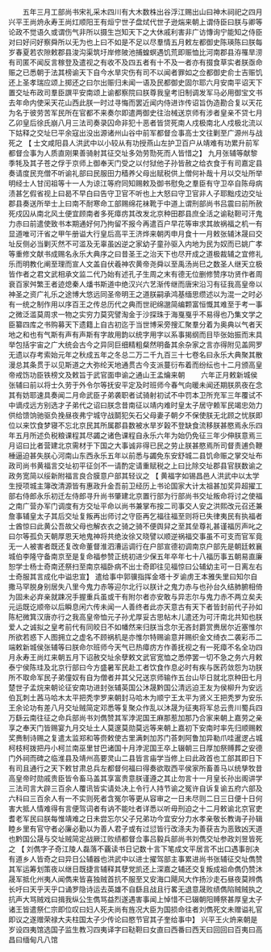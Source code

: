 <!-- { "loadSidebar": true } -->
　　五年三月工部尚书宋礼采木四川有大木数株出谷浮江赐出山曰神木祠祀之四月兴平王尚烐永寿王尚灴顺阳王有烜宁世子盘烒代世子逊煓来朝上谓侍臣曰朕与卿等论政不觉语久或谓伤气非所以摄生岂知天下之大休戚利害非广访慱询宁能知之侍臣对曰好问好察舜所以无为也上曰不如是不足以尽羣情五月敕左都御史陈瑛陈曰朕每岁春夏若农隙敕郡县浚沟渠筑圩岸修陂池捕蝗螟遇饥荒即赈恤比河南郡县洊罹旱涝有司匿不闻反言稼登及遣视之有收不及四五者有十不及一者亦有掇食草实者朕亟命赈之已悉朝于法其榜谕天下自今水旱灾伤有司不以闻者罪如之佥都御史俞士吉赈饥还上圣孝瑞应颂上掷还之曰尔出赈归未闻一语及民都御史固尔耶六月安南平诏天下置交址布政司羣臣譔平安南颂上谕都察院曰朕尊我皇考旧制调发军马必用御宝文书去年命内使采天花山西此朕一时过寻悔而罢近闻内侍进诈传诏旨伪造勘合复以天花为名于彼劳苦军民所在官都不来奏尔即遣两御史往治械送京师有涉者皇亲不贷七月乙卯皇后徐氏崩八月三法司奏录囚命非犯十恶者皆贷死南人戍极南北人戍极北流以下姑释之交址巳平余寇出没出源诸州山谷中前军都督佥事高士文往剿至广源州与战死之 【 士文咸阳县人洪武中以小较从有功授燕山左护卫百户从靖难有功累升前军都督佥事为人质直刚果善骑射其征交址多効劳勚死而人皆惜之】 九月张辅等献黎季牦及其子苍之俘于京师上御奉天门受之以付狱他子孙皆赦之给衣食于有司嘉定县奏请度民充僧不听谕礼部曰民服田力穑养父母出赋税供上僧何补哉十月以交址所举明经士人甘闰祖等十一人为谅江等府同知赐敕及御书慰免之羣臣有守卫卒自陈母病渍甚乞假省视上曰曷不早白曰告守卫官不听也上大怒曰守卫官非人子耶黜戍边交址郡县奏送所举士上曰南不耐寒命工部赐绵花袜靴于中道上谓刑部尚书吕震曰前所赦死戍囚从南北风土便宜顾南者多死瘴疠其改发北京种田郡县庶全活之谕鞑靼可汗鬼力赤曰前遣使致书本期通好何乃拘留不报今再遣百户早花等审求其故祸福之机一有显道唯可汗省之甲午册谥大行皇后高平王济烨来朝丙申月食十一月敕张辅沐晟曰交址反侧必当剿灭然不可滥及无辜虽凶逆之家幼子童孙驱入内地为民为奴而已姚广孝等重修文献书成赐名永乐大典序之曰昔圣王之治天下也尽开成之道极裁辅之宜修礼乐而明教化阐至理而宣人文盖自伏羲神农黄帝尧舜以至禹汤尚巳之数圣人继天立极皆作者之君文武相承文监二代乃始有述孔子生周之末有德无位删修赞序功贤作者周衰百家舛繁王者迹熄秦人燔书斯道中绝汉兴六艺渐传继而唐宋沿习有征我高皇帝以神圣之资广礼乐之途博大悠远同圣帝明王之道朕嗣承鸿基缅思缵述以为混一之时必有一统之制作用以序百王之传总历代之典而世祀绵邈简编颗富恒慨其难至于考一事之微泛滥莫周求一物之实穷力莫究譬淘金于沙探珠于海戛戛乎不易得也乃集文学之臣纂四库之书购募天下遗籍上自古初迄于当世博采旁搜汇聚羣分着为奥典以气者天地之和也有气斯有声有声斯有字故用韵以统字用字以系事揭纲而目毕张始振而末具举包括宇宙之广大统会古今之异同巨细精粗粲然明备其余杂家之言亦得附见盖网罗无遗以存考索始元年之秋成五年之冬总二万二千九百三十七卷名曰永乐大典聚其散漫总其条贯于以见斯道之大弥纶天地通贯古今支派蔓衍布着而纷纭也十二月颁高皇帝戒饬功臣铁榜文及敕旨于武官面申谕之通山王孟爚来朝 
　　六年正月敕新城侯张辅曰前以将士久劳于外令尔等抚安平定及时班师今春气向暖未闻还期朕夙夜在念其有妨耶速具奏闻二月命武臣子弟袭职者试骑射初试不中罚本卫所充军三年覆试不中谪戍远方别选才子弟代之诏曰朕念昔南征以靖内难时皇太子居守赖军民竭忠効力供给馈饷驰驱负挽昼夜弗宁城守战鬬犯矢石父母妻子朝夕不保使朕无北顾之忧朕即位以来饮食梦寝不忘北京民其所属郡县数被水旱岁榖不登缺食流移朕甚愍焉永乐四年五月所述负税粮课程其尽蠲之诸色课程自永乐六年为始仍免征三年少伸朕意焉三月诏曰比者营建北京需材于下国之大事诚非得已民之劳止朕甚愍焉所司督责逋负鞭棰逼迫甚失朕心河南山东西永乐五年以前悉与蠲免东安舒城二县饥命赈之掌交址布政司尚书黄福言交址初平征剑不一请酌定请重赋税之上曰比除交址郡县官朕数谕之政务宽简以绥新附福言良合膜意户部其轻议之 【 黄福字如锡昌邑人洪武中以太学生授项城主簿改清源皆有惠政升金吾前卫经历上书论国家大计太祖甚加奖异超擢工部右侍郎永乐初迁左侍郎寻升尚书肇建北京置行部为行部尚书交址叛命将讨之使福之南广营办军门调度有方交址平命以尚书兼掌布按二司事交人安之洪熙改元召还兼詹事辅皇太子其后交址复叛再出师讨之守臣再乞福往福至则将已失律夷民有执福者士酋惊曰此黄公吾故父母也解衣衣之骑之骑不便舆舁之至其垒尊礼甚谨福厉声叱之曰尔等孤负天朝厚恩天地鬼神将共绝汝徐又晓譬以顺逆祸福交事虽不可支而官军竟无一人被害者既还复改命董督淮泗漕运调行在户部宣德初调南京户部先是朝廷敕襄城伯李隆守备南京至是复命福参赞正统初进少保五年卒年七十八福历事五朝易直廉恕学士杨士奇南还祭扫至南京福卧病不出士奇即往见福惊曰公辅幼主可一日离左右士奇服其言成化中谥忠宣】 遣给事中郭骥指挥金塔十歹谕虏王本雅失里曰知尔自撒马罕脱身别居失八里今鬼力赤等迎尔北行以朕计之鬼力赤与也孙台久结肺腑相倚为固未必弃亲就踈况手握重兵虽或干有附尔者亦安敢与异志尔与鬼力赤不两立矣夫元运既讫顺帝以后瞬息闲六传未闻一人善终者此亦天意古有天下者皆封前代子孙如陈杞微箕汉唐亦行之我高皇帝恤元子孙尤厚妥古思帖木儿遣还为可汗南北共知也朕爱人之诚拟之皇考前代有同皎日不如幡然来归朕当念尔无吝封爵赏赉居尔近塞惟尔所欲若惑下人图拥立之虚名不顾祸机是亦惟尔特赐谕意并赐织金文绮衣二袭彩币二端敕新城侯张辅等曰朕命尔班师今天气已热瘴疠方作善抚视之有一死瘴不名全功四月永寿王尚灴来朝五月下诏赦交址余孽敕文武官宽恤之悉停罢一切不急之务六月敕泰宁侯陈珪及北京行部曰今方盛暑军民赴工者饮食作息必时有疾与医药敛怨为功朕所不取命军民子弟僮奴有自为僧者并其父兄送京师输作五台山毕日就北京种田七月楚世子孟烷来朝论征安南功进封张辅英国公沐晟黔国公清远迫王友为侯柳升为安远伯瓦刺土茜马哈木太平把秃孛罗来朝封马哈木为顺宁王太平为贤义王把秃罗为安乐王余论功有差八月交址贼简定邓悉等复聚众作乱以沐晟为征夷将军总云贵川蜀兵四万繇云南往征之命兵部尚书刘儁赞其军浡泥国王麻那惹加那乃合家来朝上嘉劳之亲享之奉天门皆赐宴九月交址土人莫邃莫勋莫远等来朝上嘉初下安南时率先归顺赐敕奖赉制诗赐之复遣太监郑和等赍敕使古里满刺加苏门荅刺阿鲁加异勒爪哇暹逻占城柯枝柯拨把丹小柯兰南巫里甘巴诸国十月浡泥国王卒上辍朝三日厚加祭赙葬之安德门外祠而碑之临淮县及靖州高要灵山二县皆言庙学当修上曰此政首也工部其即日下有司且通行之天下敕甘肃总兵左都督何福曰得奏欲取西平侯家所畜善马以统孳牧昔高皇帝时勋戚贵臣皆令畜马盖其享富贵意朕谨遵之其止勿言十一月皇长孙出阁讲学三法司言大辟三百余人覆讯皆实请处决上令行人持节谕之冤许自诉复谕五府六部及六科曰三百余人有一不实则死者含冤尔等更从容审之一日未尽则二日三日便十日何害大抵人情难得有言便驾词者有讷不能吐者详悉以听毋刑迫之十二月敕谕北京官吏耆老军民曰朕每惟靖难之日未尝忘尔父子兄弟功今宜安分力水孝亲敬长教诲子孙辑睦乡里有官守者必廉必勤以为善人君子或有过愆皆行改涤夫为善获吉为恶致凶天道也黔国公晟与交址贼简定战厥江败绩都督佥事吕毅兵部尚书刘儁交址参政刘昱皆死之 【 刘儁字子奇江陵人磊落不覊读书日记数十言下笔成文平居言不出口遇事剖决有道乡人皆奇之曰异日公辅器也洪武中以进士擢驾部主事累进尚书张辅征交址儁赞其军运筹划策夜以继日既捷言辅释其孽党凯还上深嘉之辅还交复叛成祖命儁仍赞沐晟军抵化州夷人闻儁来皆喜独贼首抗不服至又安海口飓风大作扬沙走石昼夜莫辨儁长吁曰天乎天乎口诵罗隐诗运去英雄不自繇且战且行畧无退意晟败绩儁陷贼贼执之抗声大骂贼戏曰揖我纵公生儁骂益烈遂遇害事闻上悼惜不已辍朝阳赙祭甚厚皇太子诸王皆遣祭仁宗即位叹曰妇人死夫尚有旌况大臣为国损命往者刘儁死文未赠谥礼官即议之遂赠荣禄大夫柱国太子少传论曰愍节官其子奎给事中】 兴平王火烐来朝是岁设四夷馆选国子监生教习四夷译字曰鞑靼曰女直曰西番曰西天曰回回曰百夷曰高昌曰缅甸凡八馆 
